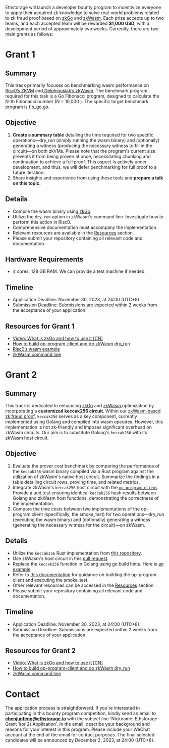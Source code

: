 Ethstorage will launch a developer bounty program to incentivize everyone to apply their acquired zk knowledge to solve real-world problems related to zk fraud proof based on [zkGo](https://github.com/ethstorage/go/tree/zkGo) and [zkWasm](https://github.com/ethstorage/zkWasm/tree/dev). Each prize accepts up to two teams, and  each accepted team will be rewarded **$1,000 USD**, with a development period of approximately two weeks. Currently, there are two main grants as follows:

# Grant 1

## Summary
This track primarily focuses on benchmarking wasm performance on[ Risc0’s ZKVM](https://github.com/risc0/risc0/tree/main) and[ Delphinuslab’s zkWasm](https://github.com/ethstorage/zkWasm/tree/dev). The benchmark program required for this task is a Go Fibonacci program, designed to calculate the N-th Fibonacci number (N = 10,000 ). The specific target benchmark program is [fib_go.go](https://github.com/ethstorage/go/blob/zkGo/zkgo_examples/fib/fib_go.go).

## Objective
1. **Create a summary table** detailing the time required for two specific operations—dry_run (simply running the wasm binary) and  (optionally) generating a witness (producing the necessary witness to fill in the circuit)—on both zkVMs. Please note that the program's current size prevents it from being proven at once, necessitating chunking and continuation to achieve a full proof. This aspect is actively under development, and thus, we will defer benchmarking for full proof to a future iteration.
2. Share insights and experience from using these tools and **prepare a talk on this topic.**

## Details
* Compile the wasm binary using [zkGo](https://github.com/ethstorage/go/tree/zkGo).
* Utilize the `dry_run` option in zkWasm's command line. Investigate how to perform this action in Risc0.
* Comprehensive documentation must accompany the implementation.
* Relevant resources are available in the [Resources](#resources-for-grant-1) section.
* Please submit your repository containing all relevant code and documentation.

## Hardware Requirements
* 4 cores, 128 GB RAM. We can provide a test machine if needed.

## Timeline
* Application Deadline: November 30, 2023, at 24:00 (UTC+8)
* Submission Deadline: Submissions are expected within 2 weeks from the acceptance of your application.

## Resources for Grant 1
* [Video: What is zkGo and how to use it [CN]](https://www.youtube.com/watch?v=272hvhwYP4U (CN))
* [How to build op-program-client and do zkWasm dry_run](https://github.com/ethstorage/optimism/blob/js-io/op-program/README.md#op-program-zkwasm)
* [Risc0’s wasm example](https://github.com/risc0/risc0/blob/main/examples/wasm/README.md)
* [zkWasm command line](https://github.com/ethstorage/zkWasm/tree/dev#command-line)


# Grant 2

## Summary
This track is dedicated to enhancing [zkGo](https://github.com/ethstorage/go/tree/zkGo) and [zkWasm ](https://github.com/DelphinusLab/zkWasm)optimization by incorporating a **customized keccak256 circuit**. Within our [zkWasm-based zk fraud proof](https://ethstorage.medium.com/advancing-towards-zk-fraud-proof-zkgo-compiling-l2-geth-into-zk-compatible-wasm-a03319bec935), `keccak256` serves as a key component, currently implemented using Golang and compiled into wasm opcodes. However, this implementation is not zk-friendly and imposes significant overhead on zkWasm circuits. Our aim is to substitute Golang's `keccak256` with its zkWasm host circuit.


## Objective
1. Evaluate the prover cost benchmark by comparing the performance of the `keccak256` wasm binary compiled via a Rust program against the utilization of zkWasm's native host circuit. Summarize the findings in a table detailing circuit rows, proving time, and related metrics.
2. Integrate zkWasm's `keccak256` host circuit with the <code>[op-program-client](https://github.com/ethstorage/optimism/blob/js-io/op-program/README.md#op-program-zkwasm)</code>. Provide a unit test ensuring identical <code>keccak256</code> hash results between Golang and zkWasm host functions, demonstrating the correctness of the implementation.
3. Compare the time costs between two implementations of the op-program client (specifically, the smoke_test) for two operations—dry_run (executing the wasm binary) and (optionally) generating a witness (generating the necessary witness for the circuit)—on zkWasm.

## Details
* Utilize the `keccak256` Rust implementation from [this repository](https://github.com/taikoxyz/zkevm-circuits/blob/main/keccak256/src/keccak_arith.rs).
* Use zkWasm's host circuit in this [pull request](https://github.com/DelphinusLab/zkWasm-host-circuits/pull/70).
* Replace the `keccak256` function in Golang using go build hints. Here is [an example](https://github.com/ethstorage/go/blob/ec275ab21658df61b73bc070640c41f8a391f18a/zkgo_examples/fib/fib_zkgo.go#L7).
* Refer to [this documentation](https://github.com/ethstorage/optimism/blob/js-io/op-program/README.md) for guidance on building the op-program client and executing the smoke_test.
* Other relevant resources can be accessed in the [Resources](#resources-for-grant-2) section.
* Please submit your repository containing all relevant code and documentation.


## Timeline
* Application Deadline: November 30, 2023, at 24:00 (UTC+8).
* Submission Deadline: Submissions are expected within 2 weeks from the acceptance of your application.

## Resources for Grant 2
* [Video: What is zkGo and how to use it [CN]](https://www.youtube.com/watch?v=272hvhwYP4U (CN))
* [How to build op-program-client and do zkWasm dry_run](https://github.com/ethstorage/optimism/blob/js-io/op-program/README.md#op-program-zkwasm)
* [zkWasm command line](https://github.com/ethstorage/zkWasm/tree/dev#command-line)

# Contact
The application process is straightforward. If you're interested in participating in this bounty program competition, kindly send an email to **[chenjunfeng@ethstorage.io](mailto:chenjunfeng@ethstorage.io)** with the subject line 'Nickname: Ethstorage Grant 1(or 2) Application'. In the email, describe your background and reasons for your interest in this program. Please include your WeChat account at the end of the email for contact purposes. The final selected candidates will be announced by December 2, 2023, at 24:00 (UTC+8).
